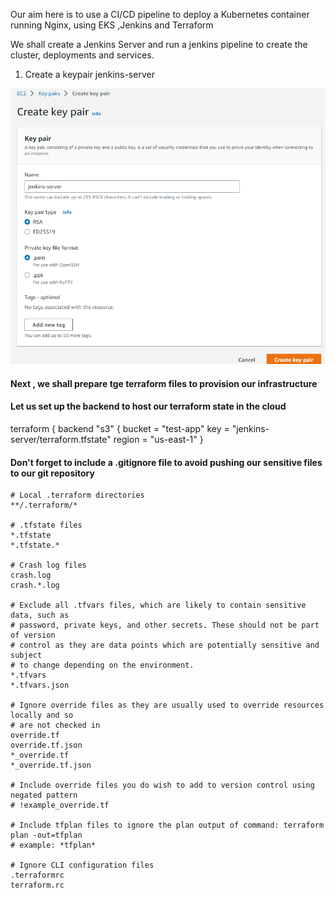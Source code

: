 Our aim here is to use a CI/CD pipeline to deploy a Kubernetes container running Nginx, using EKS ,Jenkins and Terraform

We shall create a Jenkins Server and run a jenkins pipeline to create the cluster, deployments and services.

1. Create a keypair jenkins-server

![jenkins keypair](./images/pem-image.png)


#### Next , we shall prepare tge terraform files to provision our infrastructure

#### Let us set up the backend to host our terraform state in the cloud
terraform {
  backend "s3" {
    bucket = "test-app"
    key    = "jenkins-server/terraform.tfstate"
    region = "us-east-1"
  }



#### Don't forget to include a .gitignore file to avoid pushing our sensitive files to our git repository

```
# Local .terraform directories
**/.terraform/*

# .tfstate files
*.tfstate
*.tfstate.*

# Crash log files
crash.log
crash.*.log

# Exclude all .tfvars files, which are likely to contain sensitive data, such as
# password, private keys, and other secrets. These should not be part of version 
# control as they are data points which are potentially sensitive and subject 
# to change depending on the environment.
*.tfvars
*.tfvars.json

# Ignore override files as they are usually used to override resources locally and so
# are not checked in
override.tf
override.tf.json
*_override.tf
*_override.tf.json

# Include override files you do wish to add to version control using negated pattern
# !example_override.tf

# Include tfplan files to ignore the plan output of command: terraform plan -out=tfplan
# example: *tfplan*

# Ignore CLI configuration files
.terraformrc
terraform.rc
```
